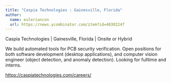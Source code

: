 ```yaml
---
title: "Caspia Technologies : Gainesville, Florida"
author:
  name: euleriancon
  url: https://news.ycombinator.com/item?id=40302247
---
```

Caspia Technologies | Gainesville, Florida | Onsite or Hybrid

We build automated tools for PCB security verification. Open positions for both software development (desktop applications), and computer vision engineer (object detection, and anomaly detection). Looking for fulltime and interns.

<a href="https:&#x2F;&#x2F;caspiatechnologies.com&#x2F;careers&#x2F;" rel="nofollow">https:&#x2F;&#x2F;caspiatechnologies.com&#x2F;careers&#x2F;</a>
